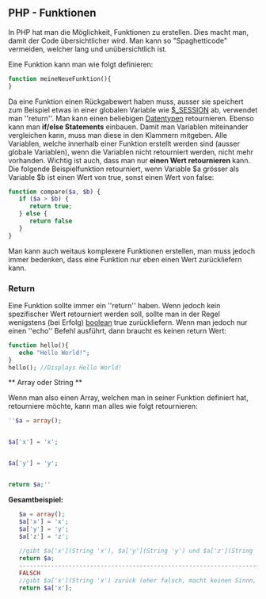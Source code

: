 ## PHP - Funktionen
In PHP hat man die Möglichkeit, Funktionen zu erstellen. Dies macht man, damit der Code übersichtlicher wird. Man kann so "Spaghetticode" vermeiden, welcher lang und unübersichtlich ist.


Eine Funktion kann man wie folgt definieren:


```php
function meineNeueFunktion(){ 
}
```
Da eine Funktion einen Rückgabewert haben muss, ausser sie speichert zum Beispiel etwas in einer globalen Variable wie [$_SESSION](/de/wiki/programmiersprachen/php/session) ab, verwendet man ''return''. Man kann einen beliebigen [Datentypen](/de/wiki/programmiersprachen/php/datentypen) retournieren. Ebenso kann man **if/else Statements** einbauen. Damit man Variablen miteinander vergleichen kann, muss man diese in den Klammern mitgeben. Alle Variablen, welche innerhalb einer Funktion erstellt werden sind (ausser globale Variablen), wenn die Variablen nicht retourniert werden, nicht mehr vorhanden. Wichtig ist auch, dass man nur **einen Wert retournieren** kann. Die folgende Beispielfunktion retourniert, wenn Variable $a grösser als Variable $b ist einen Wert von true, sonst einen Wert von false:


```php
function compare($a, $b) {
   if ($a > $b) {
      return true;
   } else {
      return false
   }
}
```



Man kann auch weitaus komplexere Funktionen erstellen, man muss jedoch immer bedenken, dass eine Funktion nur eben einen Wert zurückliefern kann. 
### Return
Eine Funktion sollte immer ein ''return'' haben. Wenn jedoch kein spezifischer Wert retourniert werden soll, sollte man in der Regel wenigstens (bei Erfolg) [boolean](/de/wiki/programmiersprachen/php/datentypen) true zurückliefern. Wenn man jedoch nur einen ''echo'' Befehl ausführt, dann braucht es keinen return Wert:


```php
function hello(){
   echo "Hello World!";
}
hello(); //Displays Hello World!
```
** Array oder String **


Wenn man also einen Array, welchen man in seiner Funktion definiert hat, retourniere möchte, kann man alles wie folgt retournieren:


```php
''$a = array();


$a['x'] = 'x';


$a['y'] = 'y';


return $a;''


```
**Gesamtbeispiel:**


```php
   $a = array();
   $a['x'] = 'x';
   $a['y'] = 'y';
   $a['z'] = 'z';
   
   //gibt $a['x'](String 'x'), $a['y'](String 'y') und $a['z'](String 'z') zurück (best practice)
   return $a;             
   --------------------------------------------------------------------------------------------------------   
   FALSCH
   //gibt $a['x'](String 'x') zurück (eher falsch, macht keinen Sinnn, so return so zu verwenden)
   return $a['x'];       
   ``` 
